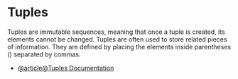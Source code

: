 # Tuples

Tuples are immutable sequences, meaning that once a tuple is created, its elements cannot be changed. Tuples are often used to store related pieces of information. They are defined by placing the elements inside parentheses () separated by commas.

- [@article@Tuples Documentation](https://docs.python.org/3/tutorial/datastructures.html#tuples-and-sequences)
